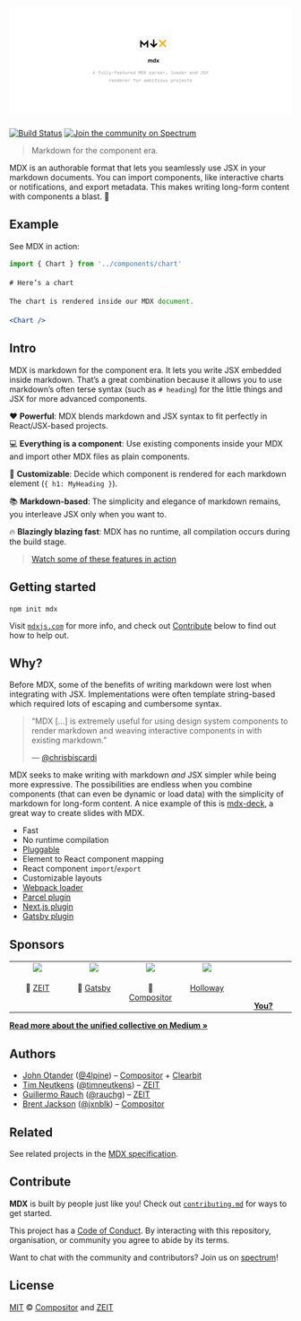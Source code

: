 # [![MDX][logo]][website]

[![Build Status][build-badge]][build]
[![Join the community on Spectrum][spectrum-badge]][spectrum]

> Markdown for the component era.

MDX is an authorable format that lets you seamlessly use JSX in your markdown documents.
You can import components, like interactive charts or notifications, and export
metadata.
This makes writing long-form content with components a blast.  🚀

## Example

See MDX in action:

```jsx
import { Chart } from '../components/chart'

# Here’s a chart

The chart is rendered inside our MDX document.

<Chart />
```

## Intro

MDX is markdown for the component era.
It lets you write JSX embedded inside markdown.
That’s a great combination because it allows you to use markdown’s often terse
syntax (such as `# heading`) for the little things and JSX for more advanced
components.

:heart: **Powerful**: MDX blends markdown and JSX syntax to fit perfectly in
React/JSX-based projects.

:computer: **Everything is a component**: Use existing components inside your
MDX and import other MDX files as plain components.

:wrench: **Customizable**: Decide which component is rendered for each markdown
element (`{ h1: MyHeading }`).

:books: **Markdown-based**: The simplicity and elegance of markdown remains,
you interleave JSX only when you want to.

:fire: **Blazingly blazing fast**: MDX has no runtime, all compilation occurs
during the build stage.

> [Watch some of these features in action][intro]

## Getting started

```shell
npm init mdx
```

Visit [`mdxjs.com`][website] for more info, and check out [Contribute][] below
to find out how to help out.

## Why?

Before MDX, some of the benefits of writing markdown were lost when integrating
with JSX.
Implementations were often template string-based which required lots of escaping
and cumbersome syntax.

> “MDX \[…] is extremely useful for using design system components to render
> markdown and weaving interactive components in with existing markdown.”
>
> — [@chrisbiscardi][tweet]

MDX seeks to make writing with markdown _and_ JSX simpler while being more
expressive.
The possibilities are endless when you combine components (that can even be
dynamic or load data) with the simplicity of markdown for long-form content.
A nice example of this is [mdx-deck][], a great way to create slides with MDX.

*   Fast
*   No runtime compilation
*   [Pluggable][remark-plugins]
*   Element to React component mapping
*   React component `import`/`export`
*   Customizable layouts
*   [Webpack loader](https://mdxjs.com/getting-started/webpack)
*   [Parcel plugin](https://mdxjs.com/getting-started/parcel)
*   [Next.js plugin](https://mdxjs.com/getting-started/next)
*   [Gatsby plugin](https://mdxjs.com/getting-started/gatsby)

## Sponsors

<!--lint ignore no-html maximum-line-length-->

<table>
  <tr valign="top">
    <td width="20%" align="center">
      <a href="https://zeit.co"><img src="https://avatars1.githubusercontent.com/u/14985020?s=400&v=4"></a>
      <br><br>🥇
      <a href="https://zeit.co">ZEIT</a>
    </td>
    <td width="20%" align="center">
      <a href="https://www.gatsbyjs.org"><img src="https://avatars1.githubusercontent.com/u/12551863?s=400&v=4"></a>
      <br><br>🥇
      <a href="https://www.gatsbyjs.org">Gatsby</a></td>
    <td width="20%" align="center">
      <a href="https://compositor.io"><img src="https://avatars1.githubusercontent.com/u/19245838?s=400&v=4"></a>
      <br><br>🥉
      <a href="https://compositor.io">Compositor</a>
    </td>
    <td width="20%" align="center">
      <a href="https://www.holloway.com"><img src="https://avatars1.githubusercontent.com/u/35904294?s=400&v=4"></a>
      <br><br>
      <a href="https://www.holloway.com">Holloway</a>
    </td>
    <td width="20%" align="center">
      <br><br><br><br>
      <a href="https://opencollective.com/unified"><strong>You?</strong>
    </td>
  </tr>
</table>

**[Read more about the unified collective on Medium »][announcement]**

## Authors

*   [John Otander][john] ([@4lpine][4lpine]) – [Compositor][] + [Clearbit][]
*   [Tim Neutkens][tim] ([@timneutkens][timneutkens]) – [ZEIT][]
*   [Guillermo Rauch][guillermo] ([@rauchg][rauchg]) – [ZEIT][]
*   [Brent Jackson][brent] ([@jxnblk][jxnblk]) – [Compositor][]

## Related

See related projects in the [MDX specification][spec].

## Contribute

**MDX** is built by people just like you!
Check out [`contributing.md`][contributing] for ways to get started.

This project has a [Code of Conduct][coc].
By interacting with this repository, organisation, or community you agree to
abide by its terms.

Want to chat with the community and contributors?
Join us on [spectrum][]!

## License

[MIT][] © [Compositor][] and [ZEIT][]

[logo]: .github/repo.png

[build]: https://travis-ci.com/mdx-js/mdx

[build-badge]: https://travis-ci.com/mdx-js/mdx.svg?branch=master

[spectrum]: https://spectrum.chat/mdx

[spectrum-badge]: https://withspectrum.github.io/badge/badge.svg

[intro]: https://www.youtube.com/watch?v=d2sQiI5NFAM&list=PLV5CVI1eNcJgCrPH_e6d57KRUTiDZgs0u

[tweet]: https://twitter.com/chrisbiscardi/status/1022304288326864896

[remark-plugins]: https://github.com/remarkjs/remark/blob/master/doc/plugins.md

[website]: https://mdxjs.com

[spec]: https://github.com/mdx-js/specification#related

[john]: https://johno.com

[tim]: https://github.com/timneutkens

[guillermo]: https://rauchg.com

[brent]: https://jxnblk.com

[4lpine]: https://twitter.com/4lpine

[rauchg]: https://twitter.com/rauchg

[timneutkens]: https://twitter.com/timneutkens

[jxnblk]: https://twitter.com/jxnblk

[compositor]: https://compositor.io

[zeit]: https://zeit.co

[clearbit]: https://clearbit.com

[announcement]: https://medium.com/unifiedjs/collectively-evolving-through-crowdsourcing-22c359ea95cc

[contribute]: #contribute

[contributing]: contributing.md

[coc]: code-of-conduct.md

[mdx-deck]: https://github.com/jxnblk/mdx-deck

[mit]: license
